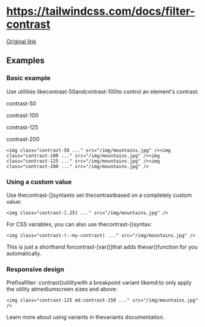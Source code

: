 # https://tailwindcss.com/docs/filter-contrast

[Original link](https://tailwindcss.com/docs/filter-contrast)

## Examples

### Basic example

Use utilities likecontrast-50andcontrast-100to control an element's contrast:

contrast-50

contrast-100

contrast-125

contrast-200

```
<img class="contrast-50 ..." src="/img/mountains.jpg" /><img class="contrast-100 ..." src="/img/mountains.jpg" /><img class="contrast-125 ..." src="/img/mountains.jpg" /><img class="contrast-200 ..." src="/img/mountains.jpg" />
```

### Using a custom value

Use thecontrast-[<value>]syntaxto set thecontrastbased on a completely custom value:

```
<img class="contrast-[.25] ..." src="/img/mountains.jpg" />
```

For CSS variables, you can also use thecontrast-(<custom-property>)syntax:

```
<img class="contrast-(--my-contrast) ..." src="/img/mountains.jpg" />
```

This is just a shorthand forcontrast-[var(<custom-property>)]that adds thevar()function for you automatically.

### Responsive design

Prefixafilter: contrast()utilitywith a breakpoint variant likemd:to only apply the utility atmediumscreen sizes and above:

```
<img class="contrast-125 md:contrast-150 ..." src="/img/mountains.jpg" />
```

Learn more about using variants in thevariants documentation.
